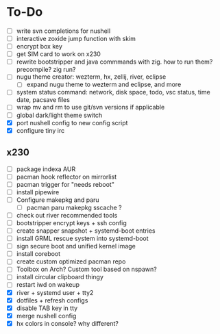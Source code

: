 # To-Do

- [ ] write svn completions for nushell
- [ ] interactive zoxide jump function with skim
- [ ] encrypt box key
- [ ] get SIM card to work on x230
- [ ] rewrite bootstripper and java commmands with zig. how to run them? precompile? zig run?
- [ ] nugu theme creator: wezterm, hx, zellij, river, eclipse
  - [ ] expand nugu theme to wezterm and eclipse, and more
- [ ] system status command: network, disk space, todo, vsc status, time date, pacsave files
- [ ] wrap mv and rm to use git/svn versions if applicable
- [ ] global dark/light theme switch
- [x] port nushell config to new config script
- [x] configure tiny irc

## x230

- [ ] package indexa AUR
- [ ] pacman hook reflector on mirrorlist
- [ ] pacman trigger for "needs reboot"
- [ ] install pipewire
- [ ] Configure makepkg and paru
  - [ ] pacman paru makepkg sscache ? 
- [ ] check out river recommended tools
- [ ] bootstripper encrypt keys + ssh config
- [ ] create snapper snapshot + systemd-boot entries
- [ ] install GRML rescue system into systemd-boot
- [ ] sign secure boot and unified kernel image
- [ ] install coreboot
- [ ] create custom optimized pacman repo
- [ ] Toolbox on Arch? Custom tool based on nspawn?
- [ ] install circular clipboard thingy
- [ ] restart iwd on wakeup
- [x] river + systemd user + tty2
- [x] dotfiles + refresh configs
- [x] disable TAB key in tty
- [x] merge nushell config
- [x] hx colors in console? why different?
